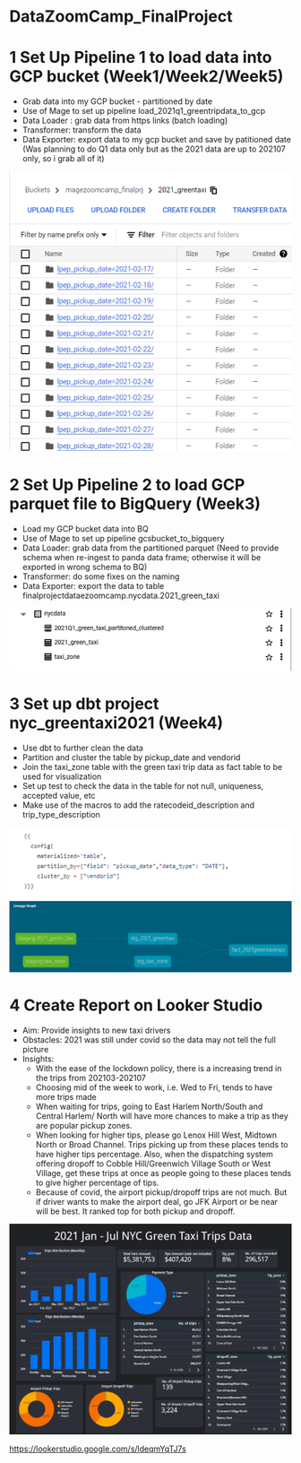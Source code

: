 # DataZoomCamp_FinalProject

# 1 Set Up Pipeline 1 to load data into GCP bucket (Week1/Week2/Week5)
* Grab data into my GCP bucket - partitioned by date
* Use of Mage to set up pipeline load_2021q1_greentripdata_to_gcp
* Data Loader : grab data from https links (batch loading)
* Transformer: transform the data
* Data Exporter: export data to my gcp bucket and save by patitioned date
(Was planning to do Q1 data only but as the 2021 data are up to 202107 only, so i grab all of it)

<img src="Assets/GCP_bucket.png">

# 2 Set Up Pipeline 2 to load GCP parquet file to BigQuery (Week3)
* Load my GCP bucket data into BQ
* Use of Mage to set up pipeline gcsbucket_to_bigquery
* Data Loader: grab data from the partitioned parquet
(Need to provide schema when re-ingest to panda data frame; otherwise it will be exported in wrong schema to BQ)
* Transformer: do some fixes on the naming
* Data Exporter: export the data to table finalprojectdataezoomcamp.nycdata.2021_green_taxi

<img src="Assets/BQ.png">

# 3 Set up dbt project nyc_greentaxi2021 (Week4)
* Use dbt to further clean the data
* Partition and cluster the table by pickup_date and vendorid
* Join the taxi_zone table with the green taxi trip data as fact table to be used for visualization
* Set up test to check the data in the table for not null, uniqueness, accepted value, etc
* Make use of the macros to add the ratecodeid_description and trip_type_description

<img src="Assets/patition_cluster.png">
<img src="Assets/dbt lineage.png">


# 4 Create Report on Looker Studio
* Aim: Provide insights to new taxi drivers
* Obstacles: 2021 was still under covid so the data may not tell the full picture
* Insights: 
    - With the ease of the lockdown policy, there is a increasing trend in the trips from 202103-202107
    - Choosing mid of the week to work, i.e. Wed to Fri, tends to have more trips made
    - When waiting for trips, going to East Harlem North/South and Central Harlem/ North will have more chances to 
      make a trip as they are popular pickup zones.
    - When looking for higher tips, please go Lenox Hill West, Midtown North or Broad Channel. Trips picking up from these places tends to have higher tips percentage. Also, when the dispatching system offering dropoff to Cobble Hill/Greenwich Village South or West Village, get these trips at once as people going to these places tends to give higher percentage of tips.
    - Because of covid, the airport pickup/dropoff trips are not much. But if driver wants to make the airport deal, go JFK Airport or be near will be best. It ranked top for both pickup and dropoff.


<img src="Assets/Screenshot 2024-04-15 004133.png">


https://lookerstudio.google.com/s/ldeqmYqTJ7s
